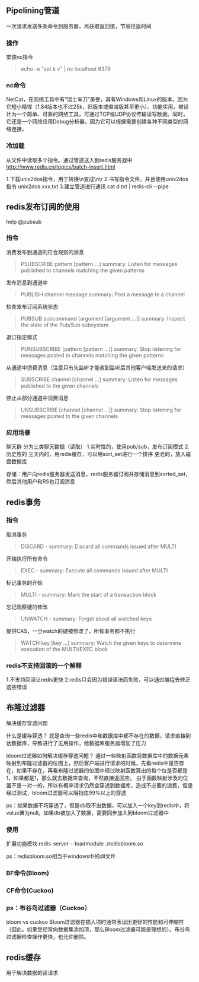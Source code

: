 ## Pipelining管道
一次请求发送多条命令到服务器，再获取返回值，节省往返时间

### 操作
安装nc指令
> echo -e "set k v" | nc localhost 6379

###  nc命令
NetCat，在网络工具中有“瑞士军刀”美誉，其有Windows和Linux的版本。因为它短小精悍（1.84版本也不过25k，旧版本或缩减版甚至更小）、功能实用，被设计为一个简单、可靠的网络工具，可通过TCP或UDP协议传输读写数据。同时，它还是一个网络应用Debug分析器，因为它可以根据需要创建各种不同类型的网络连接。

### 冷加载
从文件中读取多个指令。通过管道送入到redis服务器中
http://www.redis.cn/topics/batch-insert.html

1.下载unix2dos指令，用于转换\n变成\n\r
2.书写指令文件，并且使用unix2dos指令  unix2dos xxx.txt
3.建立管道进行通讯 cat d.txt | redis-cli --pipe

## redis发布订阅的使用
help @pubsub

### 指令
消费发布到通道的符合规则的消息
> PSUBSCRIBE pattern [pattern ...]
  summary: Listen for messages published to channels matching the given patterns

发布消息到通道中
> PUBLISH channel message
  summary: Post a message to a channel

检查发布订阅系统状态
> PUBSUB subcommand [argument [argument ...]]
  summary: Inspect the state of the Pub/Sub subsystem

退订指定模式
> PUNSUBSCRIBE [pattern [pattern ...]]
  summary: Stop listening for messages posted to channels matching the given patterns

从通道中消费消息（注意只有先监听才能收到监听后其他客户端发送来的请求）
> SUBSCRIBE channel [channel ...]
  summary: Listen for messages published to the given channels

停止从部分通道中消费消息
> UNSUBSCRIBE [channel [channel ...]]
  summary: Stop listening for messages posted to the given channels

### 应用场景
聊天群
分为三类聊天数据（读取）
1.实时性的，使用pub/sub，发布订阅模式
2.历史性的
  三天内的，用redis缓存，可以用sort_set进行一个排序
  更老的，放入磁盘数据库

存储：用户向redis服务器发送消息，redis服务器订阅并存储消息到sorted_set，然后其他用户和RS也订阅消息

## redis事务
### 指令
取消事务
> DISCARD -
  summary: Discard all commands issued after MULTI

开始执行所有命令
> EXEC -
  summary: Execute all commands issued after MULTI

标记事务的开始
> MULTI -
  summary: Mark the start of a transaction block

忘记观察键的修改
> UNWATCH -
  summary: Forget about all watched keys

提供CAS，一旦watch的键被修改了，所有事务都不执行
> WATCH key [key ...]
  summary: Watch the given keys to determine execution of the MULTI/EXEC block

### redis不支持回滚的一个解释
1.不支持回滚让redis更快
2.redis只会因为错误语法而失败，可以通过编程去修正这些错误

## 布隆过滤器
解决缓存穿透问题

什么是缓存穿透？
就是查询一些redis中和数据库中都不存在的数据，请求直接到达数据库，导致进行了无用操作，给数据库服务器增加了压力

bloom过滤器如何解决缓存穿透问题？
通过一些映射函数将数据库中的数据元素映射到布隆过滤器的位图上，然后客户端进行请求的时候，先看redis中是否存在，如果不存在，再看布隆过滤器的位图中经过映射函数算出的每个位是否都是1，如果都是1，那么就去数据库查询，不然直接返回空。
由于函数映射涉及的位置不是一对一的，所以有概率请求仍然会穿透到数据库，造成不必要的浪费，但是经过测试，bloom过滤器可以阻挡住99%以上的穿透

ps：如果数据不巧穿透了，但是db取不出数据，可以加入一个key到redis中，将value置为null。如果db被加入了数据，需要同步加入到bloom过滤器中
### 使用
扩展功能模块
redis-server --loadmodule ./redisbloom.so

ps：redisbloom.so相当于windows中的dll文件
### BF命令(Bloom)

### CF命令(Cuckoo)

### ps：布谷鸟过滤器（Cuckoo）
bloom vs cuckoo
Bloom过滤器在插入项时通常表现出更好的性能和可伸缩性（因此，如果您经常向数据集添加项，那么Bloom过滤器可能是理想的）。布谷鸟过滤器检查操作更快，也允许删除。

## redis缓存
用于解决数据的读请求